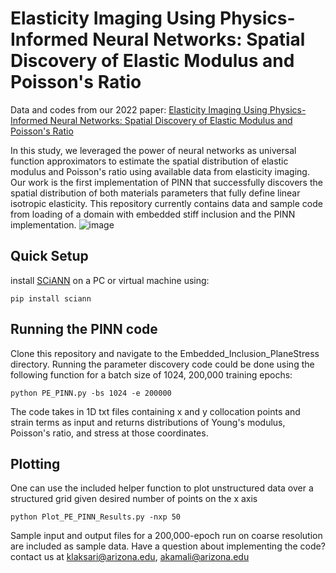# Elasticity Imaging Using Physics-Informed Neural Networks: Spatial Discovery of Elastic Modulus and Poisson's Ratio
Data and codes from our 2022 paper: 
[Elasticity Imaging Using Physics-Informed Neural Networks: Spatial Discovery of Elastic Modulus and Poisson's Ratio](https://www.sciencedirect.com/science/article/pii/S1742706122007516)


In this study, we leveraged the power of neural networks as universal function approximators to estimate the spatial distribution of elastic modulus and Poisson's ratio using available data from elasticity imaging.
Our work is the first implementation of PINN that successfully discovers the spatial distribution of both materials parameters that fully define linear isotropic elasticity.
This repository currently contains data and sample code from loading of a domain with embedded stiff inclusion and the PINN implementation.
![image](https://user-images.githubusercontent.com/60515966/200451633-49d1b7e4-af03-4773-be5c-e583030db498.png)

## Quick Setup

install [SCiANN](https://www.sciann.com/) on a PC or virtual machine using:

```
pip install sciann
```
## Running the PINN code
Clone this repository and navigate to the Embedded_Inclusion_PlaneStress directory. Running the parameter discovery code could be done using the following function
for a batch size of 1024, 200,000 training epochs:

```
python PE_PINN.py -bs 1024 -e 200000
```

The code takes in 1D txt files containing x and y collocation points and strain terms as input and returns distributions of Young's modulus, Poisson's ratio, and stress at those coordinates.


## Plotting
One can use the included helper function to plot unstructured data over a structured grid given desired number of points on the x axis
```
python Plot_PE_PINN_Results.py -nxp 50
```

Sample input and output files for a 200,000-epoch run on coarse resolution are included as sample data.
Have a question about implementing the code? contact us at [klaksari@arizona.edu](mailto:klaksari@arizona.edu), [akamali@arizona.edu](mailto:akamali@arizona.edu)
